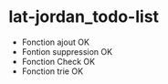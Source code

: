 # lat-jordan_todo-list
* Fonction ajout OK
* Fontion suppression OK
* Fonction Check OK
* Fonction trie OK

